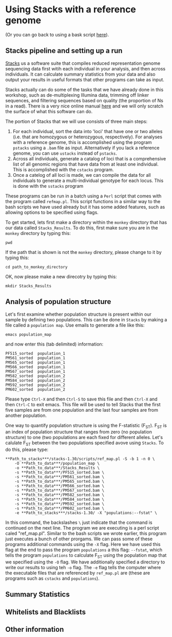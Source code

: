 # Using Stacks with a reference genome

(Or you can go back to using a bask script [here](https://github.com/evansbenj/Reduced-Representation-Workshop/blob/master/5_Automating_alignment_with_a_bash_script.md)).

## Stacks pipeline and setting up a run

[Stacks](http://creskolab.uoregon.edu/stacks/manual/) us a software suite that compiles reduced representation genome sequencing data first witih each individual in your analysis, and then across individuals.  It can calculate summary statistics from your data and also output your results in useful formats that other programs can take as input.

Stacks actually can do some of the tasks that we have already done in this workshop, such as de-multiplexing Illumina data, trimming off linker sequences, and filtering sequences based on quality (the proportion of Ns in a read).  There is a very nice online manual [here](http://creskolab.uoregon.edu/stacks/manual/) and we will only scratch the surface of what this software can do.

The portion of Stacks that we will use consists of three main steps:
  1. For each individual, sort the data into 'loci' that have one or two alleles (i.e. that are homozygous or heterozygous, respectively).  For analyses with a reference genome, this is accomplished using the program `pstacks` using a `.bam` file as input.  Alternatively if you lack a reference genome, you can use `ustacks` instead of `pstacks`.
  2. Across all individuals, generate a catalog of loci that is a comprehensive list of all genomic regions that have data from at least one individual.  This is accomplished with the `cstacks` program.
  3. Once a catelog of all loci is made, we can compile the data for all individuals to generate a multi-individual genotype for each locus.  This is done with the `sstacks` program

These programs can be run in a batch using a `Perl` script that comes with the program called `refmap.pl`.  This script functions in a similar way to the bash scripts we have used already but it has some added features, such as allowing options to be specified using flags.

To get started, lets first make a directory within the `monkey` directory that has our data called `Stacks_Results`.  To do this, first make sure you are in the `monkey` directory by typing this:

`pwd`

If the path that is shown is not the `monkey` directory, please change to it by typing this:

`cd path_to_monkey_directory`

OK, now please make a new direcotry by typing this:

`mkdir Stacks_Results`

## Analysis of population structure

Let's first examine whether population structure is present within our sample by defining two populations.  This can be done in `Stacks` by making a file called a `population map`.  Use emails to generate a file like this:

`emacs population_map`

and now enter this (tab delimited) information:

```
PF515_sorted  population_1
PM561_sorted  population_1
PM565_sorted  population_1
PM566_sorted  population_1
PM567_sorted  population_1
PM582_sorted  population_2
PM584_sorted  population_2
PM592_sorted  population_2
PM602_sorted  population_2
```

Please type `Ctrl-X` and then `Ctrl-S` to save this file and then `Ctrl-X` and then `Ctrl-C` to exit emacs.  This file will be used to tell Stacks that the first five samples are from one population and the last four samples are from another population.

One way to quantify population structure is using the F-statistic (F<sub>ST</sub>).  F<sub>ST</sub> is an index of population structure that ranges from zero (no population structure) to one (two populations are each fixed for different alleles.  Let's calulate F<sub>ST</sub> between the two populations specified avove using `Stacks`.  To do this, please type:

```
**Path_to_stacks***/stacks-1.30/scripts/ref_map.pl -S -b 1 -n 0 \
	-O **Path_to_data***/population_map \
	-o **Path_to_data***/Stacks_Results \
   	-s **Path_to_data***/PF515_sorted.bam \
    -s **Path_to_data***/PM561_sorted.bam \
    -s **Path_to_data***/PM565_sorted.bam \
    -s **Path_to_data***/PM566_sorted.bam \
    -s **Path_to_data***/PM567_sorted.bam \
    -s **Path_to_data***/PM582_sorted.bam \
    -s **Path_to_data***/PM584_sorted.bam \
    -s **Path_to_data***/PM592_sorted.bam \
    -s **Path_to_data***/PM602_sorted.bam \
   	-e **Path_to_stacks***/stacks-1.30/ -X "populations:--fstat" \
```

In this command, the backslashes `\` just indicate that the command is continued on the next line.  The program we are executing is a perl script caled "ref_map.pl".  Similar to the bash scripts we wrote earlier, this program just executes a bunch of other prorgams.  We can pass some of these programs additional commands using the `-X` flag.  Here we have used this flag at the end to pass the program `populations` a this flag: `--fstat`, which tells the program `populations` to calculate F<sub>ST</sub> using the population map that we specified using the `-O` flag.  We have additionally specified a directory to write our results to using teh `-o` flag.  The `-e` flag tells the computer where the executable files that are referenced by `ref_map.pl` are (these are programs such as `cstacks` and `populations`).

## Summary Statistics

## Whitelists and Blacklists

## Other information

